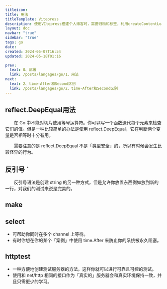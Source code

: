 ```yaml
---
titleicon: 
title: 用法
titleTemplate: Vitepress
description: 使用VItepress搭建个人博客时，需要归档和标签，利用createContentLoader进行生成
layout: doc
navbar: "true"
sidebar: "true"
tags: go
date: 
created: 2024-05-07T16:54
updated: 2024-05-18T01:16

prev:
  text: 0、部署
  link: /posts/langages/go/1、用法
next:
  text: 2、time-After和Second区别
  link: /posts/langages/go/2、time-After和Second区别
---
```

## reflect.DeepEqual用法

&emsp;&emsp;在 Go 中不能对切片使用等号运算符。你可以写一个函数迭代每个元素来检查它们的值。但是一种比较简单的办法是使用 reflect.DeepEqual，它在判断两个变量是否相等时十分有用。

&emsp;&emsp;需要注意的是 reflect.DeepEqual 不是「类型安全」的，所以有时候会发生比较怪异的行为。

## 反引号 `

&emsp;&emsp;反引号语法是创建 string 的另一种方式，但是允许你放置东西例如放到新的一行，对我们的测试来说是完美的。

## make

## select

- 可帮助你同时在多个 channel 上等待。
- 有时你想在你的某个「案例」中使用 time.After 来防止你的系统被永久阻塞。

## httptest

- 一种方便地创建测试服务器的方法，这样你就可以进行可靠且可控的测试。
- 使用和 net/http 相同的接口作为「真实的」服务器会和真实环境保持一致，并且只需更少的学习。